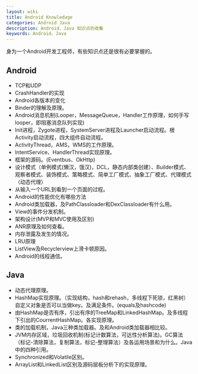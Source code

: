 ```yaml
---
layout: wiki
title: Android Knowledage
categories: Android Java
description: Android、Java 知识点的收集
keywords: Android、Java
---
```


身为一个Android开发工程师，有些知识点还是很有必要掌握的。


## Android

* TCP和UDP
* CrashHandler的实现
* Android各版本的变化
* Binder的理解及原理。
* Android消息机制(Looper，MessageQueue，Handler工作原理，如何手写looper，即阻塞消息队列实现)
* Init进程，Zygote进程，SystemServer进程及Launcher启动流程。根Activity启动流程，四大组件自动流程。
* ActivityThread，AMS，WMS的工作原理。
* IntentService、HandlerThread实现原理。
* 框架的源码。(Eventbus、OkHttp)
* 设计模式（单例模式(懒汉，饿汉)，DCL，静态内部类创建）、Builder模式、观察者模式、装饰模式、策略模式、简单工厂模式、抽象工厂模式、代理模式（动态代理）
* 从输入一个URL到看到一个页面的过程。
* Android的性能优化有哪些方法
* Android类加载器，及PathClassloader和DexClassloader有什么用。
* View的事件分发机制。
* 架构设计(MVP和MVC使用及区别)
* ANR原理及如何查看。
* 内存泄露及发生的情况。
* LRU原理
* ListView及Recyclerview上滑卡顿原因。
* Android的线程通信。

## Java

* 动态代理原理。
* HashMap实现原理。（实现结构，hash和rehash，多线程下死锁，红黑树）自定义对象是否可以当做key。及满足条件。(equals及hashcode)
* 由HashMap是否有序，引出有序的TreeMap和LinkedHashMap。及多线程下引出的CourrentHashMap。各实现原理。
* 类的加载机制，Java三种类加载器。及和Android类加载器相比较。
* JVM内存区域，垃圾回收机制(标记计数算法，可达性分析算法)。GC算法（标记-清除算法，复制算法，标记-整理算法）及各运用场景和为什么。Java中的四种引用。
* Synchronized和Volatile区别。
* ArrayList和LinkedList区别及源码层板分析下的实现原理。